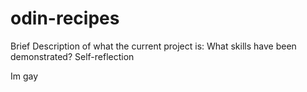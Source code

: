 # odin-recipes

Brief Description of what the current project is:
What skills have been demonstrated?
Self-reflection

Im gay

